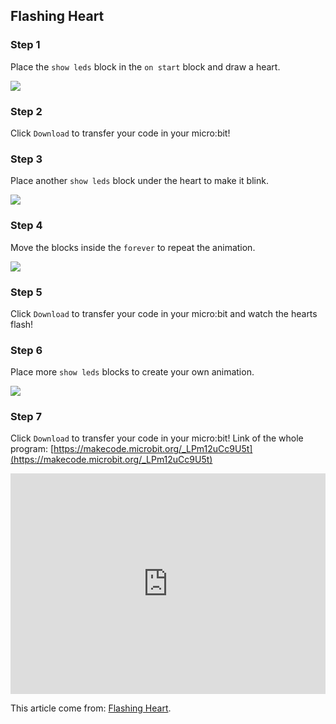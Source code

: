 ## Flashing Heart

### Step 1

Place the `show leds` block in the `on start` block and draw a heart.

![](https://i.imgur.com/bS1TOUm.png)

### Step 2

Click `Download` to transfer your code in your micro:bit!

### Step 3

Place another `show leds` block under the heart to make it blink.

![](https://i.imgur.com/vPcwboR.png)

### Step 4

Move the blocks inside the `forever` to repeat the animation.

![](https://i.imgur.com/LMqDfBV.png)

### Step 5

Click `Download` to transfer your code in your micro:bit and watch the hearts flash!

### Step 6

Place more `show leds` blocks to create your own animation.

![](https://i.imgur.com/dyyrW7I.png)

### Step 7

Click `Download` to transfer your code in your micro:bit!
Link of the whole program: [https://makecode.microbit.org/_LPm12uCc9U5t](https://makecode.microbit.org/_LPm12uCc9U5t)

<div style="position:relative;height:0;padding-bottom:70%;overflow:hidden;"><iframe style="position:absolute;top:0;left:0;width:100%;height:100%;" src="https://makecode.microbit.org/#pub:_ARKfyUVW5F7e" frameborder="0" sandbox="allow-popups allow-forms allow-scripts allow-same-origin"></iframe></div>

This article come from: [Flashing Heart](https://makecode.microbit.org/projects/flashing-heart).

